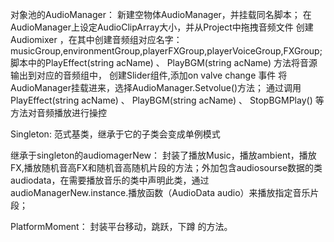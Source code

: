 
对象池的AudioManager：
新建空物体AudioManager，并挂载同名脚本；
在AudioManager上设定AudioClipArray大小，并从Project中拖拽音频文件
创建Audiomixer ，在其中创建音频组对应名字：musicGroup,environmentGroup,playerFXGroup,playerVoiceGroup,FXGroup;
脚本中的PlayEffect(string acName) 、 PlayBGM(string acName) 方法将音源输出到对应的音频组中，
创建Slider组件,添加on valve change 事件 将AudioManager挂载进来，选择AudioManager.Setvolue()方法；
通过调用 PlayEffect(string acName) 、 PlayBGM(string acName) 、 StopBGMPlay() 等方法对音频播放进行操控



Singleton:
范式基类，继承于它的子类会变成单例模式

继承于singleton的audiomagerNew：
封装了播放Music，播放ambient，播放FX,播放随机音高FX和随机音高随机片段的方法；外加包含audiosourse数据的类audiodata，在需要播放音乐的类中声明此类，通过audioManagerNew.instance.播放函数（AudioData audio）来播放指定音乐片段；



PlatformMoment：
封装平台移动，跳跃，下蹲 的方法。
